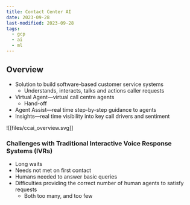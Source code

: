 ```yaml
---
title: Contact Center AI
date: 2023-09-28
last-modified: 2023-09-28
tags:
  - gcp
  - ai
  - ml
---
```


## Overview

- Solution to build software-based customer service systems
	- Understands, interacts, talks and actions caller requests
- Virtual Agent—virtual call centre agents
	- Hand-off
- Agent Assist—real time step-by-step guidance to agents
- Insights—real time visibility into key call drivers and sentiment

![[files/ccai_overview.svg]]

### Challenges with Traditional Interactive Voice Response Systems (IVRs)

- Long waits
- Needs not met on first contact
- Humans needed to answer basic queries
- Difficulties providing the correct number of human agents to satisfy requests
	- Both too many, and too few